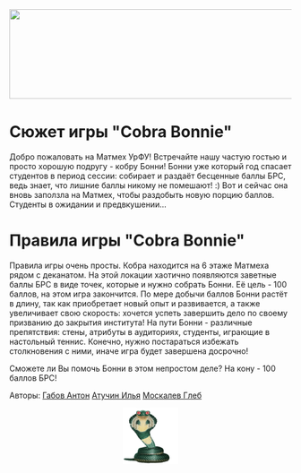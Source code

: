 <img src="https://readme-typing-svg.herokuapp.com?color=%FF000000&lines=Cobra+Bonnie+in+Matmech&1000ms" width="800" height="160" />

# Cюжет игры "Cobra Bonnie"

Добро пожаловать на Матмех УрФУ! Встречайте нашу частую гостью и просто хорошую подругу - кобру Бонни!
Бонни уже который год спасает студентов в период сессии: собирает и раздаёт бесценные баллы БРС, ведь
знает, что лишние баллы никому не помешают! :) Вот и сейчас она вновь заползла на Матмех, чтобы раздобыть
новую порцию баллов. Студенты в ожидании и предвкушении...


# Правила игры "Cobra Bonnie"

Правила игры очень просты. Кобра находится на 6 этаже Матмеха рядом с деканатом. На этой локации хаотично
появляются заветные баллы БРС в виде точек, которые и нужно собрать Бонни. Её цель - 100 баллов, на этом игра
закончится. По мере добычи баллов Бонни растёт в длину, так как приобретает новый опыт и развивается, а также
увеличивает свою скорость: хочется успеть завершить дело по своему призванию до закрытия института!
На пути Бонни - различные препятствия: стены, атрибуты в аудиториях, студенты, играющие в настольный теннис.
Конечно, нужно постараться избежать столкновения с ними, иначе игра будет завершена досрочно!

Сможете ли Вы помочь Бонни в этом непростом деле? На кону - 100 баллов БРС!

Авторы:
<a href="https://github.com/antoshkaxxr" target="_blank">Габов Антон</a>
<a href="https://github.com/IlyaTucha" target="_blank">Атучин Илья</a>
<a href="https://github.com/GlebMoskalev" target="_blank">Москалев Глеб</a>

<p align="center">
  <img width="100" height="100" src="https://github.com/antoshkaxxr/Cobra-Bonny/blob/main/Cobra%20Bonnie.gif?raw=true">
</p>
